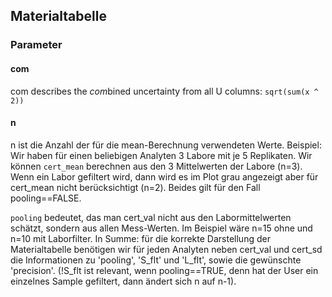 

## Materialtabelle

### Parameter

#### com
com describes the *com*bined uncertainty from all U columns: `sqrt(sum(x ^ 2))`


#### n
n ist die Anzahl der für die mean-Berechnung verwendeten Werte. Beispiel: Wir haben für einen beliebigen Analyten 3 Labore mit je 5 Replikaten. Wir können `cert_mean` berechnen aus den 3 Mittelwerten der Labore (n=3). Wenn ein Labor gefiltert wird, dann wird es im Plot grau angezeigt aber für cert_mean nicht berücksichtigt (n=2). Beides gilt für den Fall pooling==FALSE. 

`pooling` bedeutet, das man cert_val nicht aus den Labormittelwerten schätzt, sondern aus allen Mess-Werten. Im Beispiel wäre n=15 ohne und n=10 mit Laborfilter.
In Summe: für die korrekte Darstellung der Materialtabelle benötigen wir für jeden Analyten neben cert_val und cert_sd die Informationen zu 'pooling', 'S_flt' und 'L_flt', sowie die gewünschte 'precision'. (!S_flt ist relevant, wenn pooling==TRUE, denn hat der User ein einzelnes Sample gefiltert, dann ändert sich n auf n-1).